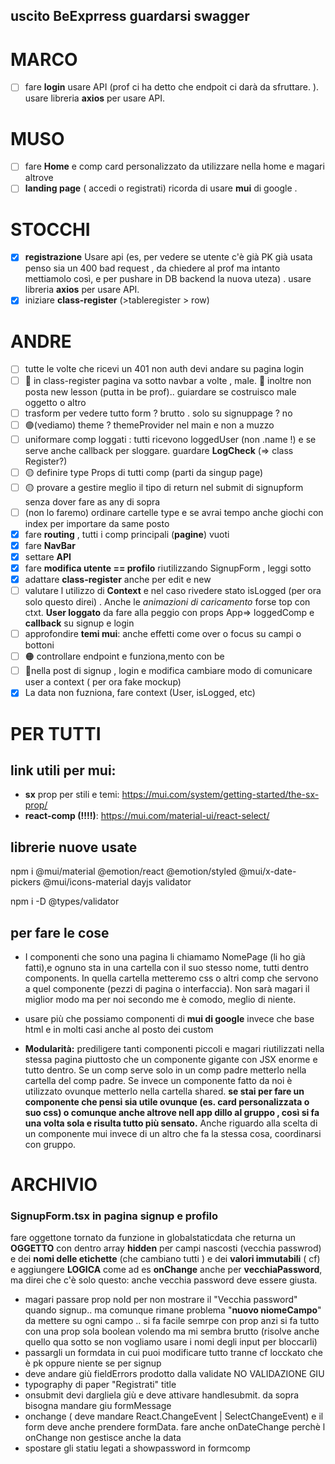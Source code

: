 ## uscito BeExprress guardarsi swagger

# MARCO

- [ ] fare **login** usare API (prof ci ha detto che endpoit ci darà da sfruttare. ). usare libreria **axios** per usare API.

# MUSO

- [ ] fare **Home** e comp card personalizzato da utilizzare nella home e magari altrove
- [ ] **landing page** ( accedi o registrati) ricorda di usare **mui** di google .

# STOCCHI

- [x] **registrazione** Usare api (es, per vedere se utente c'è già PK già usata penso sia un 400 bad request , da chiedere al prof ma intanto mettiamolo così, e per pushare in DB backend la nuova uteza) . usare libreria **axios** per usare API.
- [x] iniziare **class-register** (>tableregister > row)

# ANDRE

- [ ] tutte le volte che ricevi un 401 non auth devi andare su pagina login
- [ ] 🔴 in class-register pagina va sotto navbar a volte , male. 🔴 inoltre non posta new lesson (putta in be prof).. guiardare se costruisco male oggetto o altro
- [ ] trasform per vedere tutto form ? brutto . solo su signuppage ? no
- [ ] 🟢(vediamo) theme ? themeProvider nel main e non a muzzo
- [ ] uniformare comp loggati : tutti ricevono loggedUser (non .name !) e se serve anche callback per sloggare. guardare **LogCheck** (=> class Register?)
- [ ] 🟡 definire type Props di tutti comp (parti da singup page)
- [ ] 🟡 provare a gestire meglio il tipo di return nel submit di signupform senza dover fare as any di sopra
- [ ] (non lo faremo) ordinare cartelle type e se avrai tempo anche giochi con index per importare da same posto
- [x] fare **routing** , tutti i comp principali (**pagine**) vuoti
- [x] fare **NavBar**
- [x] settare **API**
- [x] fare **modifica utente == profilo** riutilizzando SignupForm , leggi sotto
- [x] adattare **class-register** anche per edit e new
- [ ] valutare l utilizzo di **Context** e nel caso rivedere stato isLogged (per ora solo questo direi) . Anche le _animazioni di caricamento_ forse top con ctxt. **User loggato** da fare alla peggio con props App=> loggedComp e **callback** su signup e login
- [ ] approfondire **temi mui**: anche effetti come over o focus su campi o bottoni
- [ ] 🟠 controllare endpoint e funziona,mento con be
- [ ] 🔴nella post di signup , login e modifica cambiare modo di comunicare user a context ( per ora fake mockup)
- [x] La data non fuzniona, fare context (User, isLogged, etc)

# PER TUTTI

## link utili per mui:

- **sx** prop per stili e temi: https://mui.com/system/getting-started/the-sx-prop/
- **react-comp (!!!!)**: https://mui.com/material-ui/react-select/

## librerie nuove usate

npm i @mui/material @emotion/react @emotion/styled @mui/x-date-pickers @mui/icons-material dayjs validator

npm i -D @types/validator

## per fare le cose

- I componenti che sono una pagina li chiamamo NomePage (li ho già fatti),e ognuno sta in una cartella con il suo stesso nome, tutti dentro components. In quella cartella metteremo css o altri comp che servono a quel componente (pezzi di pagina o interfaccia). Non sarà magari il miglior modo ma per noi secondo me è comodo, meglio di niente.

- usare più che possiamo componenti di **mui di google** invece che base html e in molti casi anche al posto dei custom

- **Modularità:** prediligere tanti componenti piccoli e magari riutilizzati nella stessa pagina piuttosto che un componente gigante con JSX enorme e tutto dentro. Se un comp serve solo in un comp padre metterlo nella cartella del comp padre. Se invece un componente fatto da noi è utilizzato ovunque metterlo nella cartella shared. **se stai per fare un componente che pensi sia utile ovunque (es. card personalizzata o suo css) o comunque anche altrove nell app dillo al gruppo , così si fa una volta sola e risulta tutto più sensato.** Anche riguardo alla scelta di un componente mui invece di un altro che fa la stessa cosa, coordinarsi con gruppo.

# ARCHIVIO

### SignupForm.tsx in pagina signup e profilo

fare oggettone tornato da funzione in globalstaticdata che returna un **OGGETTO** con dentro array **hidden** per campi nascosti (vecchia passwrod) e dei **nomi delle etichette** (che cambiano tutti ) e dei **valori immutabili** ( cf) e aggiungere **LOGICA** come ad es **onChange** anche per **vecchiaPassword**, ma direi che c'è solo questo: anche vecchia password deve essere giusta.

- magari passare prop noId per non mostrare il "Vecchia password" quando signup.. ma comunque rimane problema "**nuovo niomeCampo**" da mettere su ogni campo .. si fa facile semrpe con prop anzi si fa tutto con una prop sola boolean volendo ma mi sembra brutto (risolve anche quello qua sotto se non vogliamo usare i nomi degli input per bloccarli)
- passargli un formdata in cui puoi modificare tutto tranne cf locckato che è pk oppure niente se per signup
- deve andare giù fieldErrors prodotto dalla validate NO VALIDAZIONE GIU
- typography di paper "Registrati" title
- onsubmit devi dargliela giù e deve attivare handlesubmit. da sopra bisogna mandare giu formMessage
- onchange ( deve mandare React.ChangeEvent<HTMLInputElement> | SelectChangeEvent<string>) e il form deve anche prendere formData. fare anche onDateChange perchè l onChange non gestisce anche la data
- spostare gli statiu legati a showpassword in formcomp
